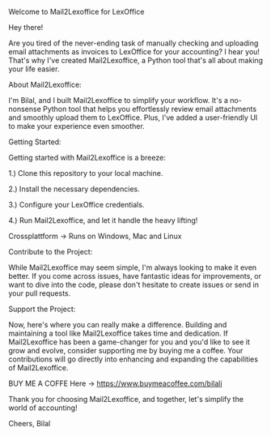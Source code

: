 Welcome to Mail2Lexoffice for LexOffice

Hey there!

Are you tired of the never-ending task of manually checking and uploading email attachments as invoices to LexOffice for your accounting? I hear you! That's why I've created Mail2Lexoffice, a Python tool that's all about making your life easier.



About Mail2Lexoffice:

I'm Bilal, and I built Mail2Lexoffice to simplify your workflow. It's a no-nonsense Python tool that helps you effortlessly review email attachments and smoothly upload them to LexOffice. Plus, I've added a user-friendly UI to make your experience even smoother.



Getting Started:

Getting started with Mail2Lexoffice is a breeze:

1.) Clone this repository to your local machine.

2.) Install the necessary dependencies.

3.) Configure your LexOffice credentials.

4.) Run Mail2Lexoffice, and let it handle the heavy lifting!

Crossplattform -> Runs on Windows, Mac and Linux



Contribute to the Project:

While Mail2Lexoffice may seem simple, I'm always looking to make it even better. If you come across issues, have fantastic ideas for improvements, or want to dive into the code, please don't hesitate to create issues or send in your pull requests.

Support the Project:

Now, here's where you can really make a difference. Building and maintaining a tool like Mail2Lexoffice takes time and dedication. If Mail2Lexoffice has been a game-changer for you and you'd like to see it grow and evolve, consider supporting me by buying me a coffee.
Your contributions will go directly into enhancing and expanding the capabilities of Mail2Lexoffice.

BUY ME A COFFE Here -> https://www.buymeacoffee.com/bilali

Thank you for choosing Mail2Lexoffice, and together, let's simplify the world of accounting!

Cheers,
Bilal
